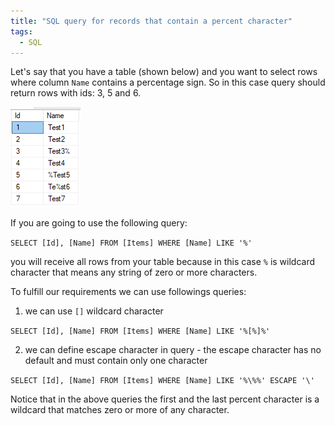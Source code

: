 ```yaml
---
title: "SQL query for records that contain a percent character"
tags:
  - SQL
---
```


Let's say that you have a table (shown below) and you want to select rows where column `Name` contains a percentage sign. So in this case query should return rows with ids: 3, 5 and 6.

![Table](/images/posts/sql_table_items.png)

If you are going to use the following query:

`SELECT [Id], [Name] FROM [Items] WHERE [Name] LIKE '%'`

you will receive all rows from your table because in this case `%` is wildcard character that means any string of zero or more characters.

To fulfill our requirements we can use followings queries:

1) we can use `[]` wildcard character

`SELECT [Id], [Name] FROM [Items] WHERE [Name] LIKE '%[%]%'`

2) we can define escape character in query - the escape character has no default and must contain only one character

`SELECT [Id], [Name] FROM [Items] WHERE [Name] LIKE '%\%%' ESCAPE '\'`

Notice that in the above queries the first and the last percent character is a wildcard that matches zero or more of any character.
